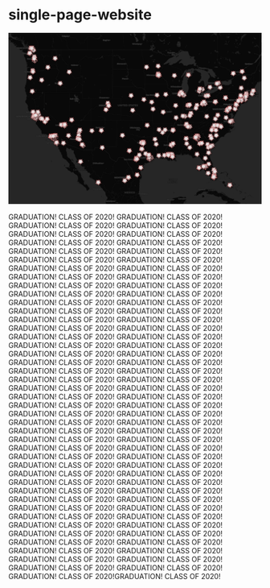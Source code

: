 # single-page-website
![alt text][Map]



GRADUATION! CLASS OF 2020! GRADUATION! CLASS OF 2020! GRADUATION! CLASS OF 2020! GRADUATION! CLASS OF 2020! GRADUATION! CLASS OF 2020! GRADUATION! CLASS OF 2020! GRADUATION! CLASS OF 2020! GRADUATION! CLASS OF 2020! GRADUATION! CLASS OF 2020! GRADUATION! CLASS OF 2020! GRADUATION! CLASS OF 2020! GRADUATION! CLASS OF 2020! GRADUATION! CLASS OF 2020! GRADUATION! CLASS OF 2020! GRADUATION! CLASS OF 2020! GRADUATION! CLASS OF 2020! GRADUATION! CLASS OF 2020! GRADUATION! CLASS OF 2020! GRADUATION! CLASS OF 2020! GRADUATION! CLASS OF 2020! GRADUATION! CLASS OF 2020! GRADUATION! CLASS OF 2020! GRADUATION! CLASS OF 2020! GRADUATION! CLASS OF 2020! GRADUATION! CLASS OF 2020! GRADUATION! CLASS OF 2020! GRADUATION! CLASS OF 2020! GRADUATION! CLASS OF 2020! GRADUATION! CLASS OF 2020! GRADUATION! CLASS OF 2020! GRADUATION! CLASS OF 2020! GRADUATION! CLASS OF 2020! GRADUATION! CLASS OF 2020! GRADUATION! CLASS OF 2020! GRADUATION! CLASS OF 2020! GRADUATION! CLASS OF 2020! GRADUATION! CLASS OF 2020! GRADUATION! CLASS OF 2020! GRADUATION! CLASS OF 2020! GRADUATION! CLASS OF 2020! GRADUATION! CLASS OF 2020! GRADUATION! CLASS OF 2020! GRADUATION! CLASS OF 2020! GRADUATION! CLASS OF 2020! GRADUATION! CLASS OF 2020! GRADUATION! CLASS OF 2020! GRADUATION! CLASS OF 2020! GRADUATION! CLASS OF 2020! GRADUATION! CLASS OF 2020! GRADUATION! CLASS OF 2020! GRADUATION! CLASS OF 2020! GRADUATION! CLASS OF 2020! GRADUATION! CLASS OF 2020! GRADUATION! CLASS OF 2020! GRADUATION! CLASS OF 2020! GRADUATION! CLASS OF 2020! GRADUATION! CLASS OF 2020! GRADUATION! CLASS OF 2020! GRADUATION! CLASS OF 2020! GRADUATION! CLASS OF 2020! GRADUATION! CLASS OF 2020! GRADUATION! CLASS OF 2020! GRADUATION! CLASS OF 2020! GRADUATION! CLASS OF 2020! GRADUATION! CLASS OF 2020! GRADUATION! CLASS OF 2020! GRADUATION! CLASS OF 2020! GRADUATION! CLASS OF 2020! GRADUATION! CLASS OF 2020! GRADUATION! CLASS OF 2020! GRADUATION! CLASS OF 2020! GRADUATION! CLASS OF 2020! GRADUATION! CLASS OF 2020! GRADUATION! CLASS OF 2020! GRADUATION! CLASS OF 2020! GRADUATION! CLASS OF 2020! GRADUATION! CLASS OF 2020! GRADUATION! CLASS OF 2020! GRADUATION! CLASS OF 2020! GRADUATION! CLASS OF 2020! GRADUATION! CLASS OF 2020! GRADUATION! CLASS OF 2020! GRADUATION! CLASS OF 2020! GRADUATION! CLASS OF 2020! GRADUATION! CLASS OF 2020!GRADUATION! CLASS OF 2020!
 



[Map]: classof2020.png
